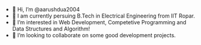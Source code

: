 - 👋 Hi, I’m @aarushdua2004
- 👀 I am currently persuing B.Tech in Electrical Engineering from IIT Ropar. 
- 🌱 I’m interested in Web Development, Competetive Programming and Data Structures and Algorithm!
- 💞️ I’m looking to collaborate on some good development projects.

  
